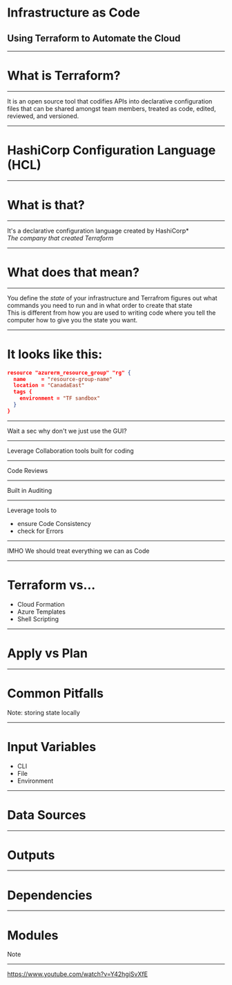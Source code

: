 # Infrastructure as Code
## Using Terraform to Automate the Cloud

---

# What is Terraform?

------

It is an open source tool that codifies APIs into declarative configuration files that can be shared amongst team members, treated as code, edited, reviewed, and versioned.

---

# HashiCorp Configuration Language (HCL)

---

# What is that?

------

It's a declarative configuration language created by HashiCorp*  
_The company that created Terraform_

---

# What does that mean?

------

You define the *state* of your infrastructure and Terrafrom figures out what commands you need to run and in what order to create that state	
This is different from how you are used to writing code where you tell the computer how to give you the state you want.

------

# It looks like this:

```json
resource "azurerm_resource_group" "rg" {
  name     = "resource-group-name"
  location = "CanadaEast"
  tags {
    environment = "TF sandbox"
  }
}
```

---

Wait a sec why don't we just use the GUI? 

------

Leverage Collaboration tools built for coding 


------

Code Reviews

------

Built in Auditing


------

Leverage tools to

- ensure Code Consistency
- check for Errors

------

IMHO We should treat everything we can as Code

---

# Terraform vs...
- Cloud Formation
- Azure Templates
- Shell Scripting

---

# Apply vs Plan

---

# Common Pitfalls

Note: storing state locally

---

# Input Variables

- CLI 
- File
- Environment

---

# Data Sources

---

# Outputs

---

# Dependencies



---

# Modules

Note

---

https://www.youtube.com/watch?v=Y42hgiSvXfE